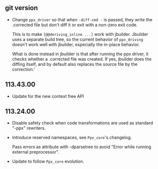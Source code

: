 ## git version

- Change `ppx_driver` so that when `-diff-cmd -` is passed, they write the
  .corrected file but don't diff it or exit with a non-zero exit code.

  This is to make `[@@deriving_inline ...]` work with jbuilder. Jbuilder uses
  a separate build tree, so the current behavior of `ppx_driving` doesn't work
  well with jbuilder, especially the in-place behavior.

  What is done instead in jbuilder is that after running the ppx driver, it
  checks whether a .corrected file was created. If yes, jbuilder does the
  diffing itself, and by default also replaces the source file by the
  correction.'

## 113.43.00

- Update for the new context free API

## 113.24.00

- Disable safety check when code transformations are used as standard
  "-ppx" rewriters.

- Introduce reserved namespaces, see `Ppx_core`'s changelog.

  Pass errors as attribute with -dparsetree to avoid
  "Error while running external preprocessor".

- Update to follow `Ppx_core` evolution.
